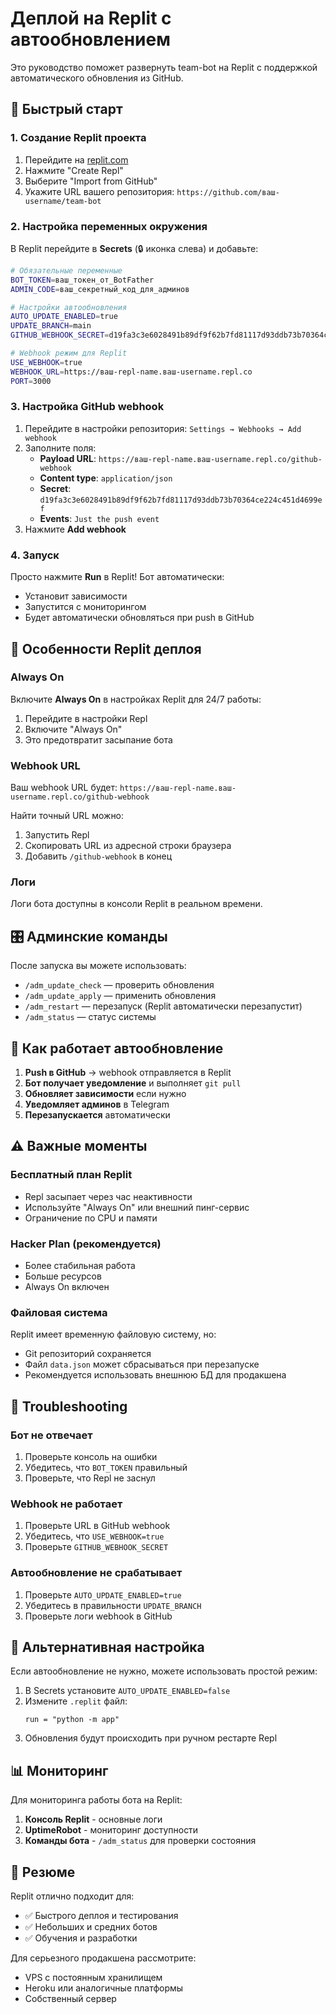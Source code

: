 # Деплой на Replit с автообновлением

Это руководство поможет развернуть team-bot на Replit с поддержкой автоматического обновления из GitHub.

## 🚀 Быстрый старт

### 1. Создание Replit проекта

1. Перейдите на [replit.com](https://replit.com)
2. Нажмите "Create Repl"
3. Выберите "Import from GitHub"
4. Укажите URL вашего репозитория: `https://github.com/ваш-username/team-bot`

### 2. Настройка переменных окружения

В Replit перейдите в **Secrets** (🔒 иконка слева) и добавьте:

```bash
# Обязательные переменные
BOT_TOKEN=ваш_токен_от_BotFather
ADMIN_CODE=ваш_секретный_код_для_админов

# Настройки автообновления
AUTO_UPDATE_ENABLED=true
UPDATE_BRANCH=main
GITHUB_WEBHOOK_SECRET=d19fa3c3e6028491b89df9f62b7fd81117d93ddb73b70364ce224c451d4699ef

# Webhook режим для Replit
USE_WEBHOOK=true
WEBHOOK_URL=https://ваш-repl-name.ваш-username.repl.co
PORT=3000
```

### 3. Настройка GitHub webhook

1. Перейдите в настройки репозитория: `Settings → Webhooks → Add webhook`
2. Заполните поля:
   - **Payload URL**: `https://ваш-repl-name.ваш-username.repl.co/github-webhook`
   - **Content type**: `application/json`
   - **Secret**: `d19fa3c3e6028491b89df9f62b7fd81117d93ddb73b70364ce224c451d4699ef`
   - **Events**: `Just the push event`
3. Нажмите **Add webhook**

### 4. Запуск

Просто нажмите **Run** в Replit! Бот автоматически:
- Установит зависимости
- Запустится с мониторингом
- Будет автоматически обновляться при push в GitHub

## 🔧 Особенности Replit деплоя

### Always On
Включите **Always On** в настройках Replit для 24/7 работы:
1. Перейдите в настройки Repl
2. Включите "Always On"
3. Это предотвратит засыпание бота

### Webhook URL
Ваш webhook URL будет: `https://ваш-repl-name.ваш-username.repl.co/github-webhook`

Найти точный URL можно:
1. Запустить Repl
2. Скопировать URL из адресной строки браузера
3. Добавить `/github-webhook` в конец

### Логи
Логи бота доступны в консоли Replit в реальном времени.

## 🎛️ Админские команды

После запуска вы можете использовать:

- `/adm_update_check` — проверить обновления
- `/adm_update_apply` — применить обновления
- `/adm_restart` — перезапуск (Replit автоматически перезапустит)
- `/adm_status` — статус системы

## 🔄 Как работает автообновление

1. **Push в GitHub** → webhook отправляется в Replit
2. **Бот получает уведомление** и выполняет `git pull`
3. **Обновляет зависимости** если нужно
4. **Уведомляет админов** в Telegram
5. **Перезапускается** автоматически

## ⚠️ Важные моменты

### Бесплатный план Replit
- Repl засыпает через час неактивности
- Используйте "Always On" или внешний пинг-сервис
- Ограничение по CPU и памяти

### Hacker Plan (рекомендуется)
- Более стабильная работа
- Больше ресурсов
- Always On включен

### Файловая система
Replit имеет временную файловую систему, но:
- Git репозиторий сохраняется
- Файл `data.json` может сбрасываться при перезапуске
- Рекомендуется использовать внешнюю БД для продакшена

## 🐛 Troubleshooting

### Бот не отвечает
1. Проверьте консоль на ошибки
2. Убедитесь, что `BOT_TOKEN` правильный
3. Проверьте, что Repl не заснул

### Webhook не работает
1. Проверьте URL в GitHub webhook
2. Убедитесь, что `USE_WEBHOOK=true`
3. Проверьте `GITHUB_WEBHOOK_SECRET`

### Автообновление не срабатывает
1. Проверьте `AUTO_UPDATE_ENABLED=true`
2. Убедитесь в правильности `UPDATE_BRANCH`
3. Проверьте логи webhook в GitHub

## 🔧 Альтернативная настройка

Если автообновление не нужно, можете использовать простой режим:

1. В Secrets установите `AUTO_UPDATE_ENABLED=false`
2. Измените `.replit` файл:
   ```
   run = "python -m app"
   ```
3. Обновления будут происходить при ручном рестарте Repl

## 📊 Мониторинг

Для мониторинга работы бота на Replit:

1. **Консоль Replit** - основные логи
2. **UptimeRobot** - мониторинг доступности
3. **Команды бота** - `/adm_status` для проверки состояния

## 🎯 Резюме

Replit отлично подходит для:
- ✅ Быстрого деплоя и тестирования
- ✅ Небольших и средних ботов
- ✅ Обучения и разработки

Для серьезного продакшена рассмотрите:
- VPS с постоянным хранилищем
- Heroku или аналогичные платформы
- Собственный сервер
